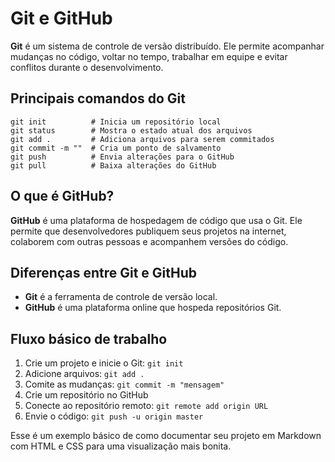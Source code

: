 
<h1>Git e GitHub</h1>

<p><strong>Git</strong> é um sistema de controle de versão distribuído. Ele permite acompanhar mudanças no código, voltar no tempo, trabalhar em equipe e evitar conflitos durante o desenvolvimento.</p>

<h2>Principais comandos do Git</h2>

<pre><code>git init          # Inicia um repositório local
git status        # Mostra o estado atual dos arquivos
git add .         # Adiciona arquivos para serem commitados
git commit -m ""  # Cria um ponto de salvamento
git push          # Envia alterações para o GitHub
git pull          # Baixa alterações do GitHub
</code></pre>

<h2>O que é GitHub?</h2>

<p><strong>GitHub</strong> é uma plataforma de hospedagem de código que usa o Git. Ele permite que desenvolvedores publiquem seus projetos na internet, colaborem com outras pessoas e acompanhem versões do código.</p>

<h2>Diferenças entre Git e GitHub</h2>

<ul>
  <li><strong>Git</strong> é a ferramenta de controle de versão local.</li>
  <li><strong>GitHub</strong> é uma plataforma online que hospeda repositórios Git.</li>
</ul>

<h2>Fluxo básico de trabalho</h2>

<ol>
  <li>Crie um projeto e inicie o Git: <code>git init</code></li>
  <li>Adicione arquivos: <code>git add .</code></li>
  <li>Comite as mudanças: <code>git commit -m "mensagem"</code></li>
  <li>Crie um repositório no GitHub</li>
  <li>Conecte ao repositório remoto: <code>git remote add origin URL</code></li>
  <li>Envie o código: <code>git push -u origin master</code></li>
</ol>

<p>Esse é um exemplo básico de como documentar seu projeto em Markdown com HTML e CSS para uma visualização mais bonita.</p>
